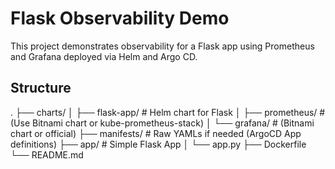 # Flask Observability Demo

This project demonstrates observability for a Flask app using Prometheus and Grafana deployed via Helm and Argo CD.

## Structure

.
├── charts/
│   ├── flask-app/         # Helm chart for Flask
│   ├── prometheus/        # (Use Bitnami chart or kube-prometheus-stack)
│   └── grafana/           # (Bitnami chart or official)
├── manifests/             # Raw YAMLs if needed (ArgoCD App definitions)
├── app/                   # Simple Flask App
│   └── app.py
├── Dockerfile
└── README.md

